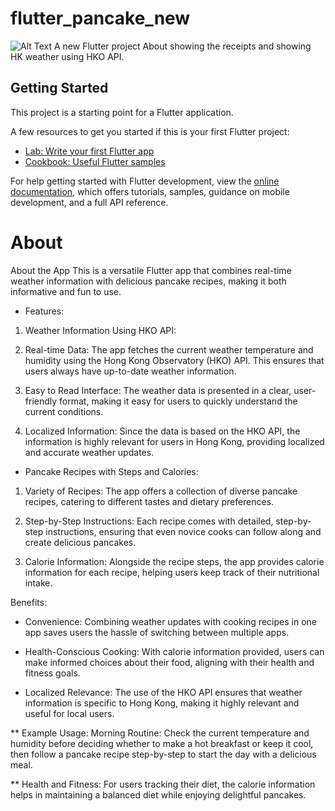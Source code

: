 # flutter_pancake_new
![Alt Text](https://i.ibb.co/xs3pKm0/flutter-pancake-App.gif)
A new Flutter project About showing the receipts and showing HK weather using HKO API.

## Getting Started

This project is a starting point for a Flutter application.

A few resources to get you started if this is your first Flutter project:

- [Lab: Write your first Flutter app](https://docs.flutter.dev/get-started/codelab)
- [Cookbook: Useful Flutter samples](https://docs.flutter.dev/cookbook)

For help getting started with Flutter development, view the
[online documentation](https://docs.flutter.dev/), which offers tutorials,
samples, guidance on mobile development, and a full API reference.
# About 
About the App
This is a versatile Flutter app that combines real-time weather information with delicious pancake recipes, making it both informative and fun to use.

- Features:
1. Weather Information Using HKO API:

2. Real-time Data: The app fetches the current weather temperature and humidity using the Hong Kong Observatory (HKO) API. This ensures that users always have up-to-date weather information.

3. Easy to Read Interface: The weather data is presented in a clear, user-friendly format, making it easy for users to quickly understand the current conditions.

4. Localized Information: Since the data is based on the HKO API, the information is highly relevant for users in Hong Kong, providing localized and accurate weather updates.

- Pancake Recipes with Steps and Calories:

1. Variety of Recipes: The app offers a collection of diverse pancake recipes, catering to different tastes and dietary preferences.

2. Step-by-Step Instructions: Each recipe comes with detailed, step-by-step instructions, ensuring that even novice cooks can follow along and create delicious pancakes.

3. Calorie Information: Alongside the recipe steps, the app provides calorie information for each recipe, helping users keep track of their nutritional intake.


Benefits:
* Convenience: Combining weather updates with cooking recipes in one app saves users the hassle of switching between multiple apps.

* Health-Conscious Cooking: With calorie information provided, users can make informed choices about their food, aligning with their health and fitness goals.

* Localized Relevance: The use of the HKO API ensures that weather information is specific to Hong Kong, making it highly relevant and useful for local users.

** Example Usage:
Morning Routine: Check the current temperature and humidity before deciding whether to make a hot breakfast or keep it cool, then follow a pancake recipe step-by-step to start the day with a delicious meal.


** Health and Fitness: For users tracking their diet, the calorie information helps in maintaining a balanced diet while enjoying delightful pancakes.

